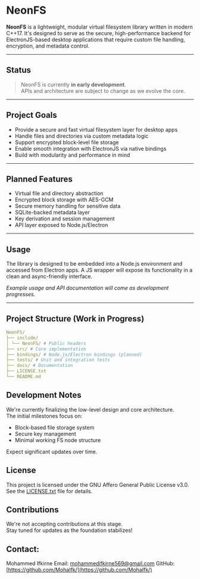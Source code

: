 # NeonFS

**NeonFS** is a lightweight, modular virtual filesystem library written in modern C++17. It's designed to serve as the secure, high-performance backend for ElectronJS-based desktop applications that require custom file handling, encryption, and metadata control.

---

## Status

> NeonFS is currently **in early development**.  
> APIs and architecture are subject to change as we evolve the core.

---

## Project Goals

- Provide a secure and fast virtual filesystem layer for desktop apps
- Handle files and directories via custom metadata logic
- Support encrypted block-level file storage
- Enable smooth integration with ElectronJS via native bindings
- Build with modularity and performance in mind

---

## Planned Features

- Virtual file and directory abstraction
- Encrypted block storage with AES-GCM
- Secure memory handling for sensitive data
- SQLite-backed metadata layer
- Key derivation and session management
- API layer exposed to Node.js/Electron

---

## Usage

The library is designed to be embedded into a Node.js environment and accessed from Electron apps. A JS wrapper will expose its functionality in a clean and async-friendly interface.

_Example usage and API documentation will come as development progresses._

---

## Project Structure (Work in Progress)

```yaml
NeonFS/
├── include/
│ └── NeonFS/ # Public headers
├── src/ # Core implementation
├── bindings/ # Node.js/Electron bindings (planned)
├── tests/ # Unit and integration tests
├── docs/ # Documentation
├── LICENSE.txt
└── README.md
```

## Development Notes

We're currently finalizing the low-level design and core architecture.  
The initial milestones focus on:

- Block-based file storage system
- Secure key management
- Minimal working FS node structure

Expect significant updates over time.

## License

This project is licensed under the GNU Affero General Public License v3.0.  
See the [LICENSE.txt](LICENSE.txt) file for details.

## Contributions

We're not accepting contributions at this stage.  
Stay tuned for updates as the foundation stabilizes!

## Contact:

Mohammed Ifkirne
Email: mohammedifkirne569@gmail.com
GitHub: [https://github.com/MohaIfk/](https://github.com/MohaIfk/)
